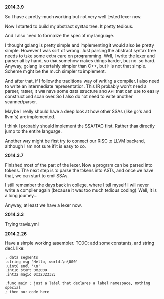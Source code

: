**2014.3.9**

So I have a pretty-much working but not very well tested lexer now.

Now I started to build my abstract syntax tree. It pretty tedious.

And I also need to formalize the spec of my language.

I thought golang is pretty simple and implementing it would also be pretty
simple. However I was sort of wrong. Just parsing the abstract syntax tree
needs to take some extra care on programming. Well, I write the lexer and parser
all by hand, so that somehow makes things harder, but not so hard. Anyway, golang
is certainly simpler than C++, but it is not that simple. Scheme might be the much
simpler to implement.

And after that, if I follow the traditional way of writing a compiler. I also need
to write an intermediate representation. This IR probably won't need a parser,
rather, it will have some data structure and API that can use to easily construct
and scan over. So I also do not need to write another scanner/parser.

Maybe I really should have a deep look at how other SSAs (like go's and llvm's) are
implemented.

I think I probably should implement the SSA/TAC first. Rather than directly jump
to the entire language.

Another way might be first try to connect our RISC to LLVM backend, although
I am not sure if it is easy to do.

**2014.3.7**

Finished most of the part of the lexer. Now a program can be parsed into tokens.
The next step is to parse the tokens into ASTs, and once we have that, we can
start to emit SSAs.

I still remember the days back in college, where I tell myself I will never
write a compiler again (because it was too much tedious coding). Well, it is a 
long journey...

Anyway, at least we have a lexer now.

**2014.3.3**

Trying travis.yml

**2014.2.26**

Have a simple working assembler. TODO: add some constants, and string decl. like:

    ; data segments
    .string msg "Hello, world.\n\000'
    .uint8 endl '\n'
    .int16 start 0x2000
    .int32 magic 0x32323322

    .func main ; just a label that declares a label namespace, nothing special
    ; then our code here

